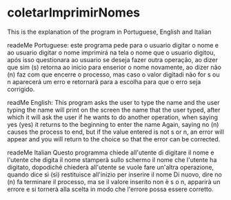 # coletarImprimirNomes
This is the explanation of the program in Portuguese, English and Italian

readeMe Portuguese:
este programa pede para o usuario digitar o nome e ao usuario digitar o nome imprimirá na tela o nome que o usuario digitou, após isso questionara ao usuario se deseja fazer outra operação, ao dizer que sim (s) retorna ao inicio para enserior o nome novamente, ao dizer não (n) faz com que encerre o processo, mas caso o valor digitadi não for s ou n aparecerá um erro e retornará para a escolha para que o erro seja corrigido.  

readMe English:
This program asks the user to type the name and the user typing the name will print on the screen the name that the user typed, after which it will ask the user if he wants to do another operation, when saying yes (yes) it returns to the beginning to enter the name Again, saying no (n) causes the process to end, but if the value entered is not s or n, an error will appear and you will return to the choice so that the error can be corrected.

readeMe Italian
Questo programma chiede all'utente di digitare il nome e l'utente che digita il nome stamperà sullo schermo il nome che l'utente ha digitato, dopodiché chiederà all'utente se vuole fare un'altra operazione, quando dice sì (sì) restituisce all'inizio per inserire il nome Di nuovo, dire no (n) fa terminare il processo, ma se il valore inserito non è s o n, apparirà un errore e si tornerà alla scelta in modo che l'errore possa essere corretto.


